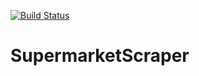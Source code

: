
[![Build Status](https://travis-ci.org/joshbettaney/SupermarketScraper.svg?branch=master)](https://travis-ci.org/joshbettaney/SupermarketScraper)
# SupermarketScraper
